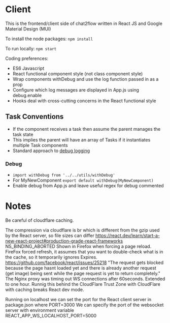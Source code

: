 # Client

This is the frontend/client side of chat2flow written in React JS and Google Material Design (MUI)

To install the node packages:
`npm install` 

To run locally:
 `npm start`

Coding preferences:
* ES6 Javascript
* React functional component style (not class component style)
* Wrap components withDebug and use the log function passed in as a prop
* Configure which log messages are displayed in App.js using debug.enable
* Hooks deal with cross-cutting concerns in the React functional style

## Task Conventions
* If the component receives a task then assume the parent manages the task state
* This implies the parent will have an array of Tasks if it instantiates multiple Task components
* Standard approach to [debug logging](#Debug) 

### Debug
* `import withDebug from '../../utils/withDebug'`
* For MyNewComponent `export default withDebug(MyNewComponent)`
* Enable debug from App.js and leave useful regex for debug commented

# Notes
Be careful of cloudflare caching.

The compression via cloudflare is br which is different from the gzip used by the React server, so file sizes can differ
https://react.dev/learn/start-a-new-react-project#production-grade-react-frameworks 
NS_BINDING_ABORTED Shown in Firefox when forcing a page reload. FireFox forced refresh, it assumes that you want to double-check what is in the cache, so it temporarily ignores Expires. https://github.com/facebook/react/issues/25218 "The request gets blocked because the page hasnt loaded yet and there is already another request (get image) being sent while the page request is yet to return completely."
The Nginx proxy was timing out WS connections after 60seconds. Extended to one hour.
Runnig this behind the CloudFlare Trust Zone with CloudFlare with caching breaks React dev mode.

Running on localhost we can set the port for the React client server in package.json where PORT=3000
We can specify the port of the websocket server with environment variable REACT_APP_WS_LOCALHOST_PORT=5000